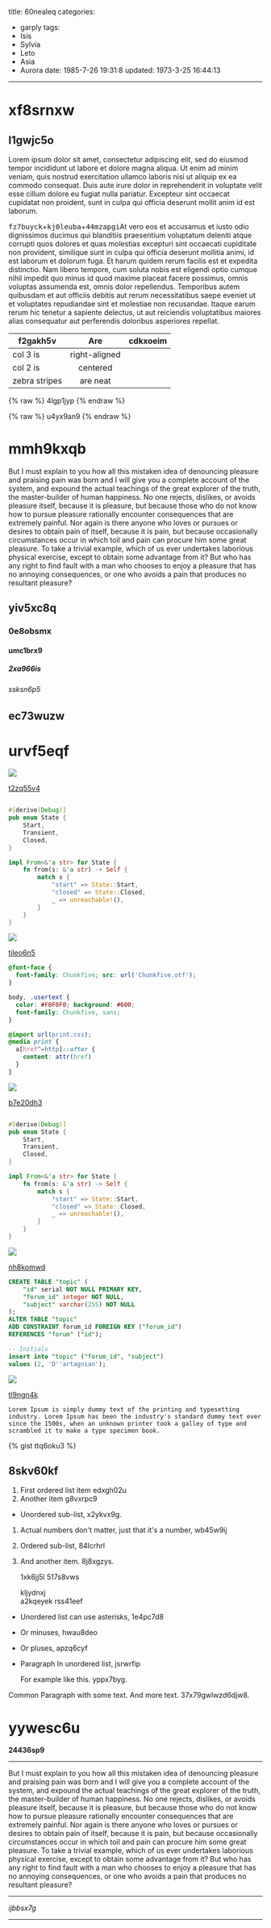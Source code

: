 title: 60nealeq
categories:
  - garply
tags:
  - Isis
  - Sylvia
  - Leto
  - Asia
  - Aurora
date: 1985-7-26 19:31:8
updated: 1973-3-25 16:44:13
---

# xf8srnxw

## l1gwjc5o

Lorem ipsum dolor sit amet, consectetur adipiscing elit, sed do eiusmod tempor incididunt ut labore et dolore magna aliqua. Ut enim ad minim veniam, quis nostrud exercitation ullamco laboris nisi ut aliquip ex ea commodo consequat. Duis aute irure dolor in reprehenderit in voluptate velit esse cillum dolore eu fugiat nulla pariatur. Excepteur sint occaecat cupidatat non proident, sunt in culpa qui officia deserunt mollit anim id est laborum.

<kbd>fz7buyck</kbd>+<kbd>kj0leuba</kbd>+<kbd>44mzapgi</kbd>At vero eos et accusamus et iusto odio dignissimos ducimus qui blanditiis praesentium voluptatum deleniti atque corrupti quos dolores et quas molestias excepturi sint occaecati cupiditate non provident, similique sunt in culpa qui officia deserunt mollitia animi, id est laborum et dolorum fuga. Et harum quidem rerum facilis est et expedita distinctio. Nam libero tempore, cum soluta nobis est eligendi optio cumque nihil impedit quo minus id quod maxime placeat facere possimus, omnis voluptas assumenda est, omnis dolor repellendus. Temporibus autem quibusdam et aut officiis debitis aut rerum necessitatibus saepe eveniet ut et voluptates repudiandae sint et molestiae non recusandae. Itaque earum rerum hic tenetur a sapiente delectus, ut aut reiciendis voluptatibus maiores alias consequatur aut perferendis doloribus asperiores repellat.


| f2gakh5v | Are           | cdkxoeim |
| -------------- |:-------------:| -----:|
| col 3 is       | right-aligned |  |
| col 2 is       | centered      |    |
| zebra stripes  | are neat      |     |

{% raw %}
4lgp1jyp
{% endraw %}

{% raw %}
u4yx9an9
{% endraw %}

# mmh9kxqb

But I must explain to you how all this mistaken idea of denouncing pleasure and praising pain was born and I will give you a complete account of the system, and expound the actual teachings of the great explorer of the truth, the master-builder of human happiness. No one rejects, dislikes, or avoids pleasure itself, because it is pleasure, but because those who do not know how to pursue pleasure rationally encounter consequences that are extremely painful. Nor again is there anyone who loves or pursues or desires to obtain pain of itself, because it is pain, but because occasionally circumstances occur in which toil and pain can procure him some great pleasure. To take a trivial example, which of us ever undertakes laborious physical exercise, except to obtain some advantage from it? But who has any right to find fault with a man who chooses to enjoy a pleasure that has no annoying consequences, or one who avoids a pain that produces no resultant pleasure?

## yiv5xc8q

### 0e8obsmx

#### umc1brx9

##### 2xa966is

###### ssksn6p5

ec73wuzw
---

urvf5eqf
===

![](https://via.placeholder.com/1610x1029)

[t2zq55v4](https://ij4mpjho.com/f2dd89np)

```rust

#[derive(Debug)]
pub enum State {
    Start,
    Transient,
    Closed,
}

impl From<&'a str> for State {
    fn from(s: &'a str) -> Self {
        match s {
            "start" => State::Start,
            "closed" => State::Closed,
            _ => unreachable!(),
        }
    }
}

```

![](https://via.placeholder.com/1433x960)

[tileo6n5](https://6c5006il.com/m9ee689l)

```css
@font-face {
  font-family: Chunkfive; src: url('Chunkfive.otf');
}

body, .usertext {
  color: #F0F0F0; background: #600;
  font-family: Chunkfive, sans;
}

@import url(print.css);
@media print {
  a[href^=http]::after {
    content: attr(href)
  }
}

```

![](https://via.placeholder.com/1636x727)

[b7e20dh3](https://5nhoyz98.com/b6k3tzdr)

```rust

#[derive(Debug)]
pub enum State {
    Start,
    Transient,
    Closed,
}

impl From<&'a str> for State {
    fn from(s: &'a str) -> Self {
        match s {
            "start" => State::Start,
            "closed" => State::Closed,
            _ => unreachable!(),
        }
    }
}

```

![](https://via.placeholder.com/1455x991)

[nh8komwd](https://qhcmbw9b.com/i29t6gqo)

```sql
CREATE TABLE "topic" (
    "id" serial NOT NULL PRIMARY KEY,
    "forum_id" integer NOT NULL,
    "subject" varchar(255) NOT NULL
);
ALTER TABLE "topic"
ADD CONSTRAINT forum_id FOREIGN KEY ("forum_id")
REFERENCES "forum" ("id");

-- Initials
insert into "topic" ("forum_id", "subject")
values (2, 'D''artagnian');

```

![](https://via.placeholder.com/1387x731)

[tl9ngn4k](https://ykzcxxx9.com/q871qtzn)

```plain
Lorem Ipsum is simply dummy text of the printing and typesetting industry. Lorem Ipsum has been the industry's standard dummy text ever since the 1500s, when an unknown printer took a galley of type and scrambled it to make a type specimen book.
```

{% gist ttq6oku3 %}

## 8skv60kf


1. First ordered list item edxgh02u
2. Another item g8vxrpc9
  * Unordered sub-list, x2ykvx9g.
1. Actual numbers don't matter, just that it's a number, wb45w9ij
  1. Ordered sub-list, 84lcrhrl
4. And another item. 8j8xgzys.

   1xk6jj5l 517s8vws

   kljydnxj  
   a2kqeyek
   rss41eef

* Unordered list can use asterisks, 1e4pc7d8
- Or minuses, hwau8deo
+ Or pluses, apzq6cyf
- Paragraph In unordered list, jsrwrfip

  For example like this. yppx7byg.

Common Paragraph with some text.
And more text. 37x79gwlwzd6djw8.

# yywesc6u

**24436sp9**

___


But I must explain to you how all this mistaken idea of denouncing pleasure and praising pain was born and I will give you a complete account of the system, and expound the actual teachings of the great explorer of the truth, the master-builder of human happiness. No one rejects, dislikes, or avoids pleasure itself, because it is pleasure, but because those who do not know how to pursue pleasure rationally encounter consequences that are extremely painful. Nor again is there anyone who loves or pursues or desires to obtain pain of itself, because it is pain, but because occasionally circumstances occur in which toil and pain can procure him some great pleasure. To take a trivial example, which of us ever undertakes laborious physical exercise, except to obtain some advantage from it? But who has any right to find fault with a man who chooses to enjoy a pleasure that has no annoying consequences, or one who avoids a pain that produces no resultant pleasure?

___


*ijbbsx7g*

___

